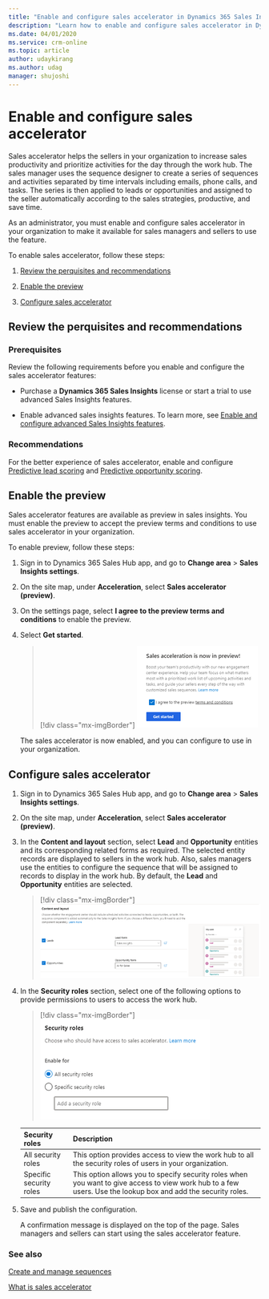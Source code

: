 ```yaml
---
title: "Enable and configure sales accelerator in Dynamics 365 Sales Insights | MicrosoftDocs"
description: "Learn how to enable and configure sales accelerator in Dynamics 365 Sales Insights."
ms.date: 04/01/2020
ms.service: crm-online
ms.topic: article
author: udaykirang
ms.author: udag
manager: shujoshi
---
```


# Enable and configure sales accelerator

Sales accelerator helps the sellers in your organization to increase sales productivity and prioritize activities for the day through the work hub. The sales manager uses the sequence designer to create a series of sequences and activities separated by time intervals including emails, phone calls, and tasks. The series is then applied to leads or opportunities and assigned to the seller automatically according to the sales strategies, productive, and save time.    

As an administrator, you must enable and configure sales accelerator in your organization to make it available for sales managers and sellers to use the feature.

To enable sales accelerator, follow these steps:

1. [Review the perquisites and recommendations](#review-the-perquisites-and-recommendations)

2. [Enable the preview](#enable-the-preview)

3. [Configure sales accelerator](#configure-sales-accelerator)

## Review the perquisites and recommendations

### Prerequisites

Review the following requirements before you enable and configure the sales accelerator features:

- Purchase a **Dynamics 365 Sales Insights** license or start a trial to use advanced Sales Insights features.

- Enable advanced sales insights features. To learn more, see [Enable and configure advanced Sales Insights features](intro-admin-guide-sales-insights.md#enable-and-configure-advanced-sales-insights-features).

### Recommendations

For the better experience of sales accelerator, enable and configure [Predictive lead scoring](configure-predictive-lead-scoring.md) and [Predictive opportunity scoring](configure-predictive-opportunity-scoring.md).

## Enable the preview

Sales accelerator features are available as preview in sales insights. You must enable the preview to accept the preview terms and conditions to use sales accelerator in your organization.

To enable preview, follow these steps:

1. Sign in to Dynamics 365 Sales Hub app, and go to **Change area** > **Sales Insights settings**.

2. On the site map, under **Acceleration**, select **Sales accelerator (preview)**.

3. On the settings page, select **I agree to the preview terms and conditions** to enable the preview.

4. Select **Get started**.
    
    >[!div class="mx-imgBorder"]
    >![Enable preview](media/sa-enable-preview.png "Enable preview") 

    The sales accelerator is now enabled, and you can configure to use in your organization.

## Configure sales accelerator

1. Sign in to Dynamics 365 Sales Hub app, and go to **Change area** > **Sales Insights settings**.

2. On the site map, under **Acceleration**, select **Sales accelerator (preview)**.

3. In the **Content and layout** section, select **Lead** and **Opportunity** entities and its corresponding related forms as required. The selected entity records are displayed to sellers in the work hub. Also, sales managers use the entities to configure the sequence that will be assigned to records to display in the work hub. By default, the **Lead** and **Opportunity** entities are selected.

    >[!div class="mx-imgBorder"]
    >![Choose content and layout for entities](media/sa-choose-content-layout.png "Choose content and layout for entities") 

4. In the **Security roles** section, select one of the following options to provide permissions to users to access the work hub.

    >[!div class="mx-imgBorder"]
    >![Select security role](media/sa-select-security-role.png "Select security role") 
    
    | Security roles | Description |
    |----------------|-------------|
    | All security roles | This option provides access to view the work hub to all the security roles of users in your organization. |
    | Specific security roles | This option allows you to specify security roles when you want to give access to view work hub to a few users. Use the lookup box and add the security roles. |

5. Save and publish the configuration.

    A confirmation message is displayed on the top of the page. Sales managers and sellers can start using the sales accelerator feature.


### See also

[Create and manage sequences](create-manage-sequences.md)

[What is sales accelerator](sales-accelerator-intro.md)